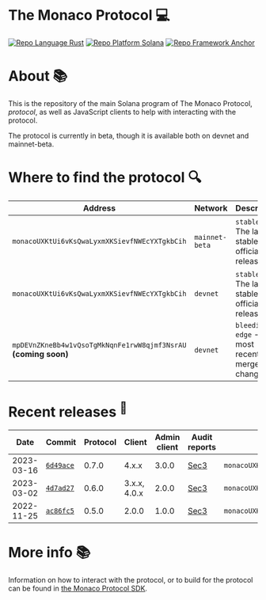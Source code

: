 # The Monaco Protocol :computer:

<a href="https://doc.rust-lang.org/std/"><img alt="Repo Language Rust"  src="http://img.shields.io/badge/language-rust-orange"></a>
<a href="https://docs.solana.com/developing/programming-model/overview"><img alt="Repo Platform Solana"  src="http://img.shields.io/badge/platform-solana-blue"></a>
<a href="https://github.com/coral-xyz/anchor"><img alt="Repo Framework Anchor"  src="http://img.shields.io/badge/framework-anchor-9cf"></a><br/>

# About :books:

This is the repository of the main Solana program of The Monaco Protocol, _protocol_, as well as JavaScript clients to help with interacting with the protocol.

The protocol is currently in beta, though it is available both on devnet and mainnet-beta.

# Where to find the protocol :mag:

| Address                                                         | Network        | Description                                        |
|-----------------------------------------------------------------|----------------|----------------------------------------------------|
| `monacoUXKtUi6vKsQwaLyxmXKSievfNWEcYXTgkbCih`                   | `mainnet-beta` | `stable` - The latest stable official release      |
| `monacoUXKtUi6vKsQwaLyxmXKSievfNWEcYXTgkbCih`                   | `devnet`       | `stable` - The latest stable official release      |
| `mpDEVnZKneBb4w1vQsoTgMkNqnFe1rwW8qjmf3NsrAU` **(coming soon)** | `devnet`       | `bleeding-edge` - The most recently merged changes |

# Recent releases <sup>:rocket:</sup>

| Date       | Commit                                                                      | Protocol | Client       | Admin client | Audit reports                                                                     | Program address                               |
|------------|-----------------------------------------------------------------------------|----------|--------------|--------------|-----------------------------------------------------------------------------------|-----------------------------------------------|
| 2023-03-16 | [`6d49ace`](https://github.com/MonacoProtocol/protocol/releases/tag/v0.7.0) | 0.7.0    | 4.x.x        | 3.0.0        | [Sec3](https://github.com/MonacoProtocol/protocol/tree/main/audit/sec3/0.7.0.pdf) | `monacoUXKtUi6vKsQwaLyxmXKSievfNWEcYXTgkbCih` |
| 2023-03-02 | [`4d7ad27`](https://github.com/MonacoProtocol/protocol/releases/tag/v0.6.0) | 0.6.0    | 3.x.x, 4.0.x | 2.0.0        | [Sec3](https://github.com/MonacoProtocol/protocol/tree/main/audit/sec3/0.6.0.pdf) | `monacoUXKtUi6vKsQwaLyxmXKSievfNWEcYXTgkbCih` |
| 2022-11-25 | [`ac86fc5`](https://github.com/MonacoProtocol/protocol/releases/tag/v0.5.0) | 0.5.0    | 2.0.0        | 1.0.0        | [Sec3](https://github.com/MonacoProtocol/protocol/tree/main/audit/sec3/0.5.0.pdf) | `monacoUXKtUi6vKsQwaLyxmXKSievfNWEcYXTgkbCih` |

# More info :books:

Information on how to interact with the protocol, or to build for the protocol can be found in [the Monaco Protocol SDK](https://github.com/MonacoProtocol/sdk).
